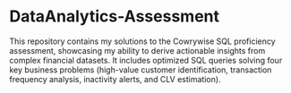 # DataAnalytics-Assessment
This repository contains my solutions to the Cowrywise SQL proficiency assessment, showcasing my ability to derive actionable insights from complex financial datasets. It includes optimized SQL queries solving four key business problems (high-value customer identification, transaction frequency analysis, inactivity alerts, and CLV estimation).
